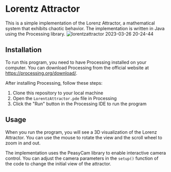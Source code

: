 # Lorentz Attractor

This is a simple implementation of the Lorenz Attractor, a mathematical system that exhibits chaotic behavior. The implementation is written in Java using the Processing library.
![lorentzattractor 2023-03-26 20-24-44](https://user-images.githubusercontent.com/128178419/227784273-debeb9e2-6424-4004-a8e8-c13e1c2ca6df.gif)



## Installation

To run this program, you need to have Processing installed on your computer. You can download Processing from the official website at https://processing.org/download/.

After installing Processing, follow these steps:

1. Clone this repository to your local machine
2. Open the `LorentzAttractor.pde` file in Processing
3. Click the "Run" button in the Processing IDE to run the program

## Usage

When you run the program, you will see a 3D visualization of the Lorenz Attractor. You can use the mouse to rotate the view and the scroll wheel to zoom in and out.

The implementation uses the PeasyCam library to enable interactive camera control. You can adjust the camera parameters in the `setup()` function of the code to change the initial view of the attractor.
